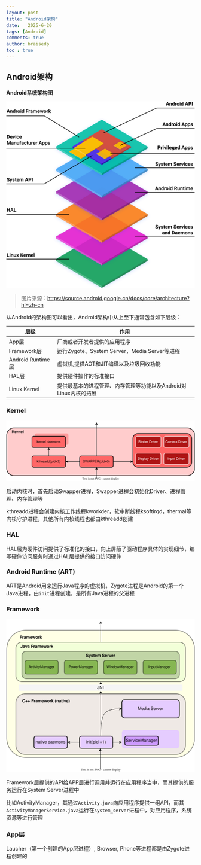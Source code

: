 ```yaml
---
layout: post
title: "Android架构"
date:   2025-6-20
tags: [Android]
comments: true
author: braisedp
toc : true
---
```


<!-- more -->

## Android架构

**Android系统架构图**

![android arch](../images/2025-6-20-android_architecture/android-stack.svg)

> 图片来源：https://source.android.google.cn/docs/core/architecture?hl=zh-cn

从Android的架构图可以看出，Android架构中从上至下通常包含如下层级：

|层级 | 作用|
|--|--|
|App层|厂商或者开发者提供的应用程序|
|Framework层| 运行Zygote、System Server，Media Server等进程|
|Android Runtime 层|虚拟机,提供AOT和JIT编译以及垃圾回收功能|
|HAL层|提供硬件操作的标准接口|
|Linux Kernel|提供最基本的进程管理、内存管理等功能以及Android对Linux内核的拓展|

### Kernel

![kernel](../images/2025-6-20-android_architecture/Kernel.svg)

启动内核时，首先启动Swapper进程，Swapper进程会初始化Driver、进程管理、内存管理等

kthreadd进程会创建内核工作线程kworkder，软中断线程ksoftirqd，thermal等内核守护进程，其他所有内核线程也都由kthreadd创建

### HAL

HAL层为硬件访问提供了标准化的接口，向上屏蔽了驱动程序具体的实现细节，编写硬件访问服务时通过HAL层提供的接口访问硬件

### Android Runtime (ART)

ART是Android用来运行Java程序的虚拟机，Zygote进程是Android的第一个Java进程，由`init`进程创建，是所有Java进程的父进程

### Framework

![framework](../images/2025-6-20-android_architecture/Framework.svg)

Framework层提供的API给APP层进行调用并运行在应用程序当中，而其提供的服务运行在System Server进程中

比如ActivityManager，其通过`Activity.java`向应用程序提供一组API，而其`ActivityManagerService.java`运行在`system_server`进程中，对应用程序，系统资源等进行管理

### App层

Laucher（第一个创建的App层进程）, Browser, Phone等进程都是由Zygote进程创建的

